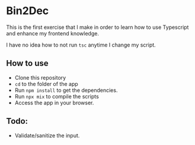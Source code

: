 # Bin2Dec

This is the first exercise that I make in order to learn how to use Typescript and enhance my frontend knowledge.

I have no idea how to not run `tsc` anytime I change my script.

## How to use

- Clone this repository
- `cd` to the folder of the app
- Run `npm install` to get the dependencies.
- Run `npx mix` to compile the scripts
- Access the app in your browser.

## Todo:

- Validate/sanitize the input.
